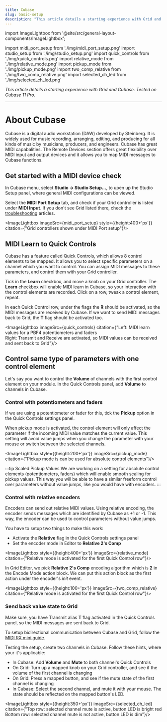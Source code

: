 ```yaml
---
title: Cubase
slug: basic-setup
description: "This article details a starting experience with Grid and Cubase. Tested on Cubase 11 Pro."
---
```



import ImageLightbox from '@site/src/general-layout-components/ImageLightbox';

import midi_port_setup from './img/midi_port_setup.png'
import studio_setup from './img/studio_setup.png'
import quick_controls from './img/quick_controls.png'
import relative_mode from './img/relative_mode.png'
import pickup_mode from './img/pickup_mode.png'
import two_comp_relative from './img/two_comp_relative.png'
import selected_ch_led from './img/selected_ch_led.png'

*This article details a starting experience with Grid and Cubase. Tested on Cubase 11 Pro.*

---

# About Cubase

Cubase is a digital audio workstation (DAW) developed by Steinberg. It is widely used for music recording, arranging, editing, and producing for all kinds of music by musicians, producers, and engineers.
Cubase has great MIDI capabalities. The Remote Devices section offers great flexibility over MIDI input and output devices and it allows you to map MIDI messages to Cubase functions.

## Get started with a MIDI device check

In Cubase menu, select **Studio -> Studio Setup...**, to upen up the Studio Setup panel, where general MIDI configurations can be viewed.

Select the **MIDI Port Setup** tab, and check if your Grid controller is listed under **MIDI Input**. If you don't see Grid listed there, check the [troubleshooting](/guides/troubleshooting) articles.

<ImageLightbox imageSrc={midi_port_setup} style={{height:400+'px'}} citation={"Grid controllers shown under MIDI Port setup"}/>

## MIDI Learn to Quick Controls

Cubase has a feature called Quick Controls, which allows 8 control elements to be mapped. It allows you to select specific parameters on a channel which you want to control. You can assign MIDI messages to these parameters, and control them with your Grid controller.

Tick in the **Learn** checkbox, and move a knob on your Grid controller. The **Learn** checkbox will enable MIDI learn in Cubase, so your interaction with the control elements are recorded. Click on a row, tweak a control element, repeat.

In each Quick Control row, under the flags the **R** should be activated, so the MIDI messages are received by Cubase. If we want to send MIDI messages back to Grid, the **T** flag should be activated too.

<ImageLightbox imageSrc={quick_controls} citation={"Left: MIDI learn values for a PBF4 potentiometers and faders  <br> Right: Transmit and Receive are activated, so MIDI values can be received and sent back to Grid"}/>

## Control same type of parameters with one control element

Let's say you want to control the **Volume** of channels with the first control element on your module. In the Quick Controls panel, add **Volume** to channels in Cubase. 

### Control with potentiometers and faders

If we are using a potentiometer or fader for this, tick the **Pickup** option in the Quick Controls settings panel.

When pickup mode is activated, the control element will only affect the parameter if the incoming MIDI value matches the current value. This setting will avoid value jumps when you change the parameter with your mouse or switch between the selected channels.

<ImageLightbox style={{height:200+'px'}} imageSrc={pickup_mode} citation={"Pickup mode is can be used for absolute control elements"}/>

:::tip Scaled Pickup Values
We are working on a setting for absolute control elements (potentiometers, faders) which will enable smooth scaling for pickup values. This way you will be able to have a similar freeform control over parameters without value jumps, like you would have with encoders.
:::

### Control with relative encoders

Encoders can send out relative MIDI values. Using relative encoding, the encoder sends messages which are identified by Cubase as +1 or -1. This way, the encoder can be used to control parameters without value jumps.

You have to setup two things to make this work:
- Activate the **Relative** flag in the Quick Controls settings panel
- Set the encoder mode in Editor to **Relative 2's Comp**

<ImageLightbox style={{height:400+'px'}} imageSrc={relative_mode} citation={"Relative mode is activated for the first Quick Control row"}/>

In Grid Editor, we pick **Relative 2's Comp** encoding algorithm which is **2** in the Encode Mode action block. We can put this action block as the first action under the encoder's *init* event.

<ImageLightbox style={{height:100+'px'}} imageSrc={two_comp_relative} citation={"Relative mode is activated for the first Quick Control row"}/>

### Send back value state to Grid

Make sure, you have Transmit alias **T** flag activated in the Quick Controls panel, so the MIDI messages are sent back to Grid.

To setup bidirectional communication between Cubase and Grid, follow the [MIDI RX mini guide](/wiki/more/midi-rx-mini-guide).

Testing the setup, create two channels in Cubase. Follow these hints, where your it's applicable:
- In Cubase: Add **Volume** and **Mute** to both channel's Quick Controls
- On Grid: Turn up a mapped knob on your Grid controller, and see if the volume of the first channel is changing
- On Grid: Press a mapped button, and see if the mute state of the first channel is changing
- In Cubase: Select the second channel, and mute it with your mouse. The state should be reflected on the mapped button's LED.

<ImageLightbox style={{height:350+'px'}} imageSrc={selected_ch_led} citation={"Top row: selected channel mute is active, button LED is bright red <br>Bottom row: selected channel mute is not active, button LED is dim"}/>


<!-- | Control Element  | Guide |
| ----------- | ----------- |
| Button | [Set value and LED intensity](http://localhost:3000/wiki/more/midi-rx-mini-guide#set-value-and-led-intensity-on-buttons) |
| Encoder | [Set LED intensity in relative mode](/wiki/more/midi-rx-mini-guide#set-led-intensity-on-relative-encoders) | -->



